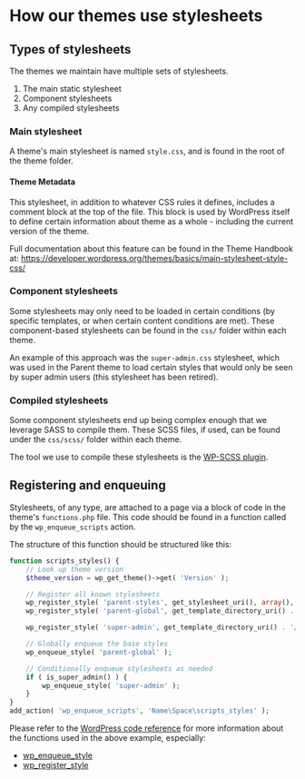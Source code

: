 # How our themes use stylesheets

## Types of stylesheets

The themes we maintain have multiple sets of stylesheets.

1. The main static stylesheet
2. Component stylesheets
3. Any compiled stylesheets

### Main stylesheet

A theme's main stylesheet is named `style.css`, and is found in the root of the
theme folder.

#### Theme Metadata

This stylesheet, in addition to whatever CSS rules it defines, includes a
comment block at the top of the file. This block is used by WordPress itself to
define certain information about theme as a whole - including the current
version of the theme.

Full documentation about this feature can be found in the Theme Handbook at:
https://developer.wordpress.org/themes/basics/main-stylesheet-style-css/

### Component stylesheets

Some stylesheets may only need to be loaded in certain conditions (by specific
templates, or when certain content conditions are met). These component-based
stylesheets can be found in the `css/` folder within each theme.

An example of this approach was the `super-admin.css` stylesheet, which was used
in the Parent theme to load certain styles that would only be seen by super
admin users (this stylesheet has been retired).

### Compiled stylesheets

Some component stylesheets end up being complex enough that we leverage SASS to
compile them. These SCSS files, if used, can be found under the `css/scss/`
folder within each theme.

The tool we use to compile these stylesheets is the [WP-SCSS plugin](https://wordpress.org/plugins/wp-scss/).

## Registering and enqueuing

Stylesheets, of any type, are attached to a page via a block of code in the
theme's `functions.php` file. This code should be found in a function called by
the `wp_enqueue_scripts` action.

The structure of this function should be structured like this:

```php
function scripts_styles() {
	// Look up theme version
	$theme_version = wp_get_theme()->get( 'Version' );

	// Register all known stylesheets
	wp_register_style( 'parent-styles', get_stylesheet_uri(), array(), $theme_version );
	wp_register_style( 'parent-global', get_template_directory_uri() . '/css/build/global.css', array( 'parent-styles' ), $theme_version );

	wp_register_style( 'super-admin', get_template_directory_uri() . '/css/super-admin.css', array(), $theme_version, false );

	// Globally enqueue the base styles
	wp_enqueue_style( 'parent-global' );

	// Conditionally enqueue stylesheets as needed
	if ( is_super_admin() ) {
		wp_enqueue_style( 'super-admin' );
	}
}
add_action( 'wp_enqueue_scripts', 'Name\Space\scripts_styles' );
```

Please refer to the [WordPress code reference](https://developer.wordpress.org/reference/) for more information about the
functions used in the above example, especially:
* [wp_enqueue_style](https://developer.wordpress.org/reference/functions/wp_enqueue_style/)
* [wp_register_style](https://developer.wordpress.org/reference/functions/wp_register_style/)
